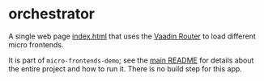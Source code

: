 
# orchestrator

A single web page [index.html](./index.html) that uses the [Vaadin Router](https://vaadin.com/router) to load 
different micro frontends.  

It is part of `micro-frontends-demo`; see the [main README](../README.md) for details about the entire project and how 
to run it. There is no build step for this app.
